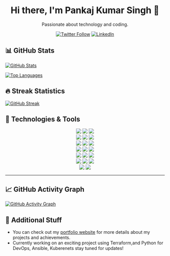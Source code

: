 <h1 align="center">Hi there, I'm Pankaj Kumar Singh 👋 </h1>
<p align="center">Passionate about technology and coding.</p>

<p align="center">
  <a href="https://twitter.com/pkstiyara"><img src="https://img.shields.io/twitter/follow/pkstiyara?style=social" alt="Twitter Follow"></a>
  <a href="https://www.linkedin.com/in/pkstiyara/"><img src="https://img.shields.io/badge/LinkedIn-Connect-blue" alt="LinkedIn"></a>
</p>

## 📊 GitHub Stats

[![GitHub Stats](https://github-readme-stats.vercel.app/api?username=pkstiyara&count_private=true&show_icons=true&theme=radical)](https://github.com/pkstiyara/github-readme-stats)

[![Top Languages](https://github-readme-stats.vercel.app/api/top-langs/?username=pkstiyara&layout=compact&theme=radical)](https://github.com/pkstiyara/github-readme-stats)

## 🔥 Streak Statistics

[![GitHub Streak](https://github-readme-streak-stats.herokuapp.com/?user=pkstiyara&theme=radical)](https://github.com/DenverCoder1/github-readme-streak-stats)

## 🔧 Technologies & Tools

<p align="center">
  <img src="https://img.shields.io/badge/Code-Python-informational?style=flat&logo=python&logoColor=white&color=4AB197">
  <img src="https://img.shields.io/badge/Code-JavaScript-informational?style=flat&logo=javascript&logoColor=white&color=F7DF1E">
  <img src="https://img.shields.io/badge/Framework-React-informational?style=flat&logo=react&logoColor=white&color=61DAFB">
  <br>
  <img src="https://img.shields.io/badge/Tools-Git-informational?style=flat&logo=git&logoColor=white&color=F05032">
  <img src="https://img.shields.io/badge/Editor-VSCode-informational?style=flat&logo=visual-studio-code&logoColor=white&color=007ACC">
  <img src="https://img.shields.io/badge/Tools-Terraform-informational?style=flat&logo=terraform&logoColor=white&color=5C4EE3">
  <br>
  <img src="https://img.shields.io/badge/Tools-Ansible-informational?style=flat&logo=ansible&logoColor=white&color=EE0000">
  <img src="https://img.shields.io/badge/Tools-Jenkins-informational?style=flat&logo=jenkins&logoColor=white&color=D24939">
  <img src="https://img.shields.io/badge/Cloud-Azure-informational?style=flat&logo=microsoft-azure&logoColor=white&color=0089D6">
  <br>
  <img src="https://img.shields.io/badge/Cloud-AWS-informational?style=flat&logo=amazon-aws&logoColor=white&color=232F3E">
  <img src="https://img.shields.io/badge/Tools-Jira-informational?style=flat&logo=jira&logoColor=white&color=0052CC">
  <img src="https://img.shields.io/badge/Tools-Confluence-informational?style=flat&logo=confluence&logoColor=white&color=172B4D">
  <br>
  <img src="https://img.shields.io/badge/Tools-Bitbucket-informational?style=flat&logo=bitbucket&logoColor=white&color=0052CC">
  <img src="https://img.shields.io/badge/Tools-SonarQube-informational?style=flat&logo=sonarqube&logoColor=white&color=4E9BCD">
  <img src="https://img.shields.io/badge/Tools-Trivy-informational?style=flat&logo=trivy&logoColor=white&color=394240">
  <br>
  <img src="https://img.shields.io/badge/Tools-Docker-informational?style=flat&logo=docker&logoColor=white&color=2496ED">
  <img src="https://img.shields.io/badge/CI%2FCD-informational?style=flat&logo=jenkins&logoColor=white&color=D24939">
  <img src="https://img.shields.io/badge/Tools-Kubernetes-informational?style=flat&logo=kubernetes&logoColor=white&color=326CE5">
  <br>
  <img src="https://img.shields.io/badge/Tools-Helm-informational?style=flat&logo=helm&logoColor=white&color=277A9F">
  <img src="https://img.shields.io/badge/OS-Linux-informational?style=flat&logo=linux&logoColor=white&color=FCC624">
</p>

---
## 📈 GitHub Activity Graph

[![GitHub Activity Graph](https://activity-graph.herokuapp.com/graph?username=pkstiyara&bg_color=1F222E&color=F8D866&line=F85D7F&point=FFFFFF&hide_border=true)](https://github.com/ashutosh00710/github-readme-activity-graph)

## 🚀 Additional Stuff

- You can check out my [portfolio website](https://your-portfolio-website-url.com) for more details about my projects and achievements.
- Currently working on an exciting project using Terraform,and Python for DevOps, Ansible, Kuberenets stay tuned for updates!
